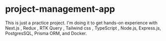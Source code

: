 # project-management-app
This is just a practice project. I'm doing it to get hands-on experience with Next.js , Redux , RTK Query , Tailwind css , TypeScript , Node.js, Express.js, PostgresSQL, Prisma ORM, and Docker.
